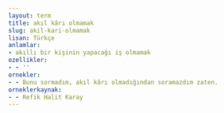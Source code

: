 ```yaml
---
layout: term
title: akıl kârı olmamak
slug: akil-kari-olmamak
lisan: Türkçe
anlamlar:
- akıllı bir kişinin yapacağı iş olmamak
ozellikler:
- - ''
ornekler:
- - Bunu sormadım, akıl kârı olmadığından soramazdım zaten.
orneklerkaynak:
- - Refik Halit Karay
---
```


